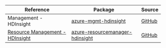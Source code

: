 | Reference | Package | Source |
|---|---|---|
|Management - HDInsight|[azure-mgmt-hdinsight](https://repo1.maven.org/maven2/com/microsoft/azure/hdinsight/v2018_06_01_preview/azure-mgmt-hdinsight)|[GitHub](https://github.com/Azure/azure-sdk-for-java)|
|[Resource Management - HDInsight](resourcemanager-hdinsight-readme.md)|[azure-resourcemanager-hdinsight](https://repo1.maven.org/maven2/com/azure/resourcemanager/azure-resourcemanager-hdinsight)|[GitHub](https://github.com/Azure/azure-sdk-for-java/blob/main/sdk/hdinsight/azure-resourcemanager-hdinsight)|
